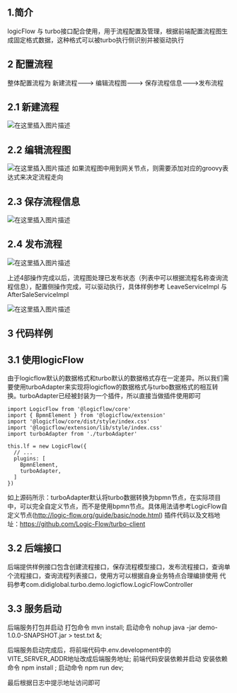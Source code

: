 
## 1.简介
logicFlow 与 turbo接口配合使用，用于流程配置及管理，根据前端配置流程图生成固定格式数据，这种格式可以被turbo执行侧识别并被驱动执行

## 2 配置流程
整体配置流程为  新建流程---> 编辑流程图---> 保存流程信息--->发布流程

## 2.1 新建流程
![在这里插入图片描述](http://img-ys011.didistatic.com/static/didi_opensource/do1_EbjKEbWviwQsVceVatrP?x-oss-process=image/watermark,type_ZmFuZ3poZW5naGVpdGk,shadow_10,text_aHR0cHM6Ly9saWRvbmcxNjY1LmJsb2cuY3Nkbi5uZXQ=,size_16,color_FFFFFF,t_70)

## 2.2 编辑流程图
![在这里插入图片描述](http://img-ys011.didistatic.com/static/didi_opensource/do1_DCMEWFfvHV8rX2mKP8mV?x-oss-process=image/watermark,type_ZmFuZ3poZW5naGVpdGk,shadow_10,text_aHR0cHM6Ly9saWRvbmcxNjY1LmJsb2cuY3Nkbi5uZXQ=,size_16,color_FFFFFF,t_70)
如果流程图中用到网关节点，则需要添加对应的groovy表达式来决定流程走向

## 2.3 保存流程信息
![在这里插入图片描述](http://img-ys011.didistatic.com/static/didi_opensource/do1_W25efwUYGlFRwEJ6EQdb?x-oss-process=image/watermark,type_ZmFuZ3poZW5naGVpdGk,shadow_10,text_aHR0cHM6Ly9saWRvbmcxNjY1LmJsb2cuY3Nkbi5uZXQ=,size_16,color_FFFFFF,t_70)

## 2.4 发布流程
![在这里插入图片描述](http://img-ys011.didistatic.com/static/didi_opensource/do1_pgrJUKQu93n4MjVjZMT1?x-oss-process=image/watermark,type_ZmFuZ3poZW5naGVpdGk,shadow_10,text_aHR0cHM6Ly9saWRvbmcxNjY1LmJsb2cuY3Nkbi5uZXQ=,size_16,color_FFFFFF,t_70)


上述4部操作完成以后，流程图处理已发布状态（列表中可以根据流程名称查询流程信息），配置侧操作完成，可以驱动执行，具体样例参考 LeaveServiceImpl 与 AfterSaleServiceImpl

![在这里插入图片描述](http://img-ys011.didistatic.com/static/didi_opensource/do1_DebAsQlNb4nLbeSaM7kj?x-oss-process=image/watermark,type_ZmFuZ3poZW5naGVpdGk,shadow_10,text_aHR0cHM6Ly9saWRvbmcxNjY1LmJsb2cuY3Nkbi5uZXQ=,size_16,color_FFFFFF,t_70)

## 3 代码样例
## 3.1 使用logicFlow
由于logicflow默认的数据格式和turbo默认的数据格式存在一定差异。所以我们需要使用turboAdapter来实现将logicflow的数据格式与turbo数据格式的相互转换。turboAdapter已经被封装为一个插件，所以直接当做插件使用即可

```
import LogicFlow from '@logicflow/core'
import { BpmnElement } from '@logicflow/extension'
import '@logicflow/core/dist/style/index.css'
import '@logicflow/extension/lib/style/index.css'
import turboAdapter from './turboAdapter'

this.lf = new LogicFlow({
  // ...
  plugins: [
    BpmnElement,
    turboAdapter,
  ]
})

```
如上源码所示：turboAdapter默认将turbo数据转换为bpmn节点，在实际项目中，可以完全自定义节点，而不是使用bpmn节点。具体用法请参考LogicFlow自定义节点(http://logic-flow.org/guide/basic/node.html)
插件代码以及文档地址：https://github.com/Logic-Flow/turbo-client

## 3.2 后端接口
后端提供样例接口包含创建流程接口，保存流程模型接口，发布流程接口，查询单个流程接口，查询流程列表接口，使用方可以根据自身业务特点合理编排使用
代码参考com.didiglobal.turbo.demo.logicflow.LogicFlowController

## 3.3 服务启动
后端服务打包并启动 
打包命令  mvn install;
启动命令  nohup java -jar demo-1.0.0-SNAPSHOT.jar > test.txt &;

后端服务启动完成后，将前端代码中.env.development中的VITE_SERVER_ADDR地址改成后端服务地址;
前端代码安装依赖并启动
安装依赖命令 npm install ;
启动命令 npm run dev;

最后根据日志中提示地址访问即可


